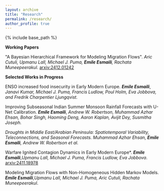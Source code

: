 ```yaml
---
layout: archive
title: "Research"
permalink: /research/
author_profile: true
---
```


{% include base_path %}


**Working Papers**

"A Bayesian Hierarchical Framework for Modeling Migration Flows". *Aric Cutuli, Upmanu Lall, Michael J. Puma, ***Emile Esmaili***, Rachata Muneepeerakul.* [arxiv:2412.01242](https://arxiv.org/abs/2412.01242)


**Selected Works in Progress**

ENSO increased food insecurity in Early Modern Europe. ***Emile Esmaili***, *Janavi Kumar, Michael J. Puma, Francis Ludlow, Poul Holm, Eva Jobbova, and Fredrik Charpentier Ljungqvist.* 

Improving Subseasonal Indian Summer Monsoon Rainfall Forecasts with U-Net Calibration. ***Emile Esmaili***, *Andrew W. Robertson, Muhammad Azhar Ehsan, Bohar Singh, Haoming Deng, Aaron Kaplan, Avijit Dey, Susmitha Joseph.*

*Droughts in Middle East/Arabian Peninsula: Spatiotemporal Variability, Teleconnections, and Seasonal Forecasts.* *Muhammad Azhar Ehsan, ***Emile Esmaili***, Andrew W. Robertson et al.*


Warfare Ignited Contagion Dynamics in Early Modern Europe*. ***Emile Esmaili***,*Upmanu Lall, Michael J. Puma, Francis Ludlow, Eva Jobbova*. [arxiv:2411.18978](https://arxiv.org/abs/2411.18978)

Modeling Migration Flows with Non-Homogeneous Hidden Markov Models. ***Emile Esmaili***,*Upmanu Lall, Michael J. Puma, Aric Cutuli, Rachata Muneepeerakul*.

